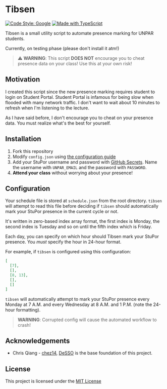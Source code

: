 # Tibsen

[![Code Style: Google](https://img.shields.io/badge/code%20style-google-blueviolet.svg)](https://github.com/google/gts) [![Made with TypeScript](https://badges.frapsoft.com/typescript/code/typescript.svg?v=101)](https://github.com/ellerbrock/typescript-badges/)

Tibsen is a small utility script to automate presence marking for UNPAR students.

Currently, on testing phase (please don't install it atm!)

> ⚠️ **WARNING**: This script **DOES NOT** encourage you to cheat presence data on your class!
Use this at your own risk!

## Motivation

I created this script since the new presence marking requires student to login on Student Portal. Student Portal is infamous for being slow when flooded with many network traffic. I don't want to wait about 10 minutes to refresh when I'm listening to the lecture.

As I have said before, I don't encourage you to cheat on your presence data. You must realize what's the best for yourself.

## Installation

1. Fork this repository
2. Modify `config.json` using [the configuration guide](#Configuration)
3. Add your StuPor username and password with [GitHub Secrets](https://docs.github.com/en/actions/reference/encrypted-secrets). Name the username with `UNPAR_EMAIL` and the password with `PASSWORD`.
4. **Attend your class** without worrying about your presence!

## Configuration

Your schedule file is stored at `schedule.json` from the root directory.
`tibsen` will attempt to read this file before deciding if `tibsen`
should automatically mark your StuPor presence in the current cycle or not.

It's written in zero-based index array format, the first index is Monday,
the second index is Tuesday and so on until the fifth index which
is Friday.

Each day, you can specify on which hour should Tibsen mark
your StuPor presence. You *must* specify the hour in 24-hour format.

For example, if `tibsen` is configured using this configuration:

```json
[
  [7],
  [],
  [8, 13],
  [],
  []
]
```

`tibsen` will automatically attempt to mark your StuPor presence
every Monday at 7 A.M. and every Wednesday at 8 A.M. and 1 P.M. (note the 24-hour formatting).

> **WARNING**: Corrupted config will cause the automated workflow to crash!

## Acknowledgements

- Chris Qiang - [chez14](https://github.com/chez14), [DeSSO](https://github.com/chez14/desso) is the base foundation of this project.

## License

This project is licensed under the [MIT License](./LICENSE)
